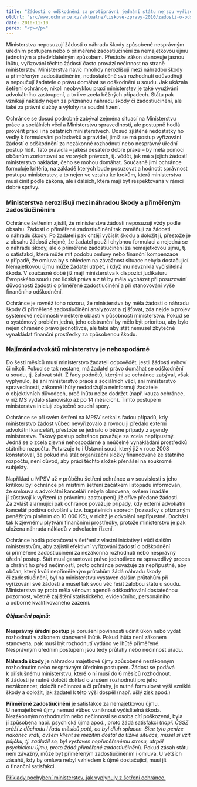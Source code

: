```yaml
---
title: "Žádosti o odškodnění za protiprávní jednání státu nejsou vyřizovány v souladu se zákonem"
oldUrl: "src/www.ochrance.cz/aktualne/tiskove-zpravy-2010/zadosti-o-odskodneni-za-protipravni-jednani-statu-nejsou-vyrizovany-v-souladu-se-zakone"
date: 2010-11-10
perex: "<p></p>"
---
```


<!-- imported from the old website -->

<p>Ministerstva neposuzují žádosti o náhradu škody způsobené nesprávným úředním postupem nebo o přiměřené zadostiučinění za nemajetkovou újmu jednotným a předvídatelným způsobem. Přestože zákon stanovuje jasnou lhůtu, vyřizování těchto žádostí často provází nečinnost na straně ministerstev. Ministerstva navíc mnohdy nerozlišují mezi náhradou škody a přiměřeným zadostiučiněním, nedostatečně svá rozhodnutí odůvodňují a nepoučují žadatele o právu domáhat se odškodnění u soudu. Jak ukázala šetření ochránce, nikoli neobvyklou praxí ministerstev je také využívání advokátního zastoupení, a to i ve zcela běžných případech. Státu pak vznikají náklady nejen za přiznanou náhradu škody či zadostiučinění, ale také za právní služby a výlohy na soudní řízení.</p><p>Ochránce se dosud podrobně zabýval zejména situací na Ministerstvu práce a sociálních věcí a Ministerstvu spravedlnosti, ale postupně hodlá prověřit praxi i na ostatních ministerstvech. Dosud zjištěné nedostatky ho vedly k formulování požadavků a pravidel, jimiž se má postup vyřizování žádostí o odškodnění za nezákonné rozhodnutí nebo nesprávný úřední postup řídit. Tato pravidla – jakési desatero dobré praxe – by měla pomoci občanům zorientovat se ve svých právech, tj. vědět, jak má s jejich žádostí ministerstvo nakládat, čeho se mohou domáhat. Současně jimi ochránce formuluje kritéria, na základě kterých bude posuzovat a hodnotit správnost postupu ministerstev, a to nejen ve vztahu ke krokům, která ministerstva musí činit podle zákona, ale i dalších, která mají být respektována v rámci dobré správy. </p><h3><strong>Ministerstva nerozlišují mezi náhradou škody a přiměřeným zadostiučiněním</strong></h3><p>Ochránce šetřením zjistil, že ministerstva žádosti neposuzují vždy podle obsahu. Žádosti o přiměřené zadostiučinění tak zaměňují za žádosti o náhradu škody. Po žadateli pak chtějí vyčíslit škodu a doložit ji, přestože je z obsahu žádosti zřejmé, že žadatel použil chybnou formulaci a nejedná se o náhradu škody, ale o přiměřené zadostiučinění za nemajetkovou újmu, tj. o satisfakci, která může mít podobu omluvy nebo finanční kompenzace v případě, že omluva by s ohledem na závažnost situace nebyla dostačující. Nemajetkovou újmu může žadatel utrpět, i když mu nevznikla vyčíslitelná škoda. V současné době již mají ministerstva k dispozici judikaturu Evropského soudu pro lidská práva a z té by měla vycházet při posuzování důvodnosti žádosti o přiměřené zadostiučinění a při stanovování výše finančního odškodnění.</p><p>Ochránce je rovněž toho názoru, že ministerstva by měla žádosti o náhradu škody či přiměřené zadostiučinění analyzovat a zjišťovat, zda nejde o projev systémové nečinnosti v některé oblasti v působnosti ministerstva. Pokud se o systémový problém jedná, jeho odstranění by mělo být prioritou, aby bylo nejen chráněno právo jednotlivce, ale také aby stát nemusel zbytečně vynakládat finanční prostředky za způsobenou škodu. </p><h3><strong>Najímání advokátů ministerstvy je nehospodárné</strong></h3><p>Do šesti měsíců musí ministerstvo žadateli odpovědět, jestli žádosti vyhoví či nikoli. Pokud se tak nestane, má žadatel právo domáhat se odškodnění u soudu, tj. žalovat stát. Z řady podnětů, kterými se ochránce zabýval, však vyplynulo, že ani ministerstvo práce a sociálních věcí, ani ministerstvo spravedlnosti, zákonné lhůty nedodržují a neinformují žadatele o objektivních důvodech, proč lhůtu nelze dodržet (např. kauza ochránce, v níž MS vydalo stanovisko až po 14 měsících). Tímto postupem ministerstva iniciují zbytečné soudní spory.</p><p>Ochránce se při svém šetření na MPSV setkal s řadou případů, kdy ministerstvo žádost vůbec nevyřizovalo a rovnou ji předalo externí advokátní kanceláří, přestože se jednalo o běžné případy z agendy ministerstva. Takový postup ochránce považuje za zcela nepřípustný. Jedná se o zcela zjevné nehospodárné a neúčelné vynakládání prostředků státního rozpočtu. Potvrzuje to i Ústavní soud, který již v roce 2008 konstatoval, že pokud má stát organizační složky financované ze státního rozpočtu, není důvod, aby práci těchto složek přenášel na soukromé subjekty.</p><p>Například u MPSV až v průběhu šetření ochránce a v souvislosti s jeho kritikou byl ochránce při místním šetření začátkem listopadu informován, že smlouva s advokátní kanceláří nebyla obnovena, ovšem i nadále jí zůstávají k vyřízení (a právnímu zastoupení) již dříve předané žádosti.  Za zvlášť alarmující pak ochránce považuje případy, kdy externí advokátní kancelář podává odvolání v tzv. bagatelních sporech (rozsudky s přiznaným peněžitým plněním do 10 000 Kč), v nichž je odvolání nepřípustné. Dochází tak k zjevnému plýtvání finančními prostředky, protože ministerstvu je pak uložena náhrada nákladů v odvolacím řízení.</p><p>Ochránce hodlá pokračovat v šetření z vlastní iniciativy i vůči dalším ministerstvům, aby zajistil efektivní vyřizování žádostí o odškodnění či přiměřené zadostiučinění za nezákonná rozhodnutí nebo nesprávný úřední postup. Stát musí garantovat právo jednotlivce na spravedlivý proces a chránit ho před nečinností, proto ochránce považuje za nepřípustné, aby občan, který kvůli nepřiměřeným průtahům žádá náhradu škody či zadostiučinění, byl na ministerstvu vystaven dalším průtahům při vyřizování své žádosti a musel tak svou věc řešit žalobou státu u soudu. Ministerstva by proto měla věnovat agendě odškodňování dostatečnou pozornost, včetně zajištění statistického, evidenčního, personálního a odborně kvalifikovaného zázemí.</p><h5>Objasnění pojmů:<p></p></h5><p><b>Nesprávný úřední postup</b> je porušení povinnosti učinit úkon nebo vydat rozhodnutí v zákonem stanovené lhůtě. Pokud lhůta není zákonem stanovena, pak musí být rozhodnutí vydáno ve lhůtě přiměřené. Nesprávným úředním postupem jsou tedy průtahy nebo nečinnost úřadu. </p><p><b>Náhrada škody</b> je náhradou majetkové újmy způsobené nezákonným rozhodnutím nebo nesprávným úředním postupem. Žádost se podává k příslušnému ministerstvu, které o ní musí do 6 měsíců rozhodnout. K žádosti je nutné doložit doklad o zrušení rozhodnutí pro jeho nezákonnost, doložit nečinnost a či průtahy, je nutné formulovat výši vzniklé škody a doložit, jak žadatel k této výši dospěl (např. ušlý zisk apod.)</p><p><b>Přiměřené zadostiučinění</b> je satisfakce za nemajetkovou újmu. U nemajetkové újmy nemusí vůbec vzniknout vyčíslitelná škoda. Nezákonným rozhodnutím nebo nečinností se osoba cítí poškozená, byla jí způsobena např. psychická újma apod., proto žádá satisfakci (<i>např. ČSSZ sráží z důchodu i řadu měsíců poté, co byl dluh splacen. Sice tyto peníze nakonec vrátí, ovšem klient se mezitím dostal do tíživé situace, musel si vzít půjčku, tj. zadlužil se, byl vystaven nepřiměřenému stresu, utrpěl psychickou újmu, proto žádá přiměřené zadostiučinění</i>). Pokud zásah státu není závažný, může být přiměřeným zadostiučiněním i omluva. U větších zásahů, kdy by omluva nebyl vzhledem k újmě dostačující, musí jít o finanční satisfakci.</p><p></p><p><a href="https://www.ochrance.cz/ostatni/priklady-pochybeni-ministerstva/">Příklady pochybení ministerstev, jak vyplynuly z šetření ochránce.</a></p><p></p><p></p>
